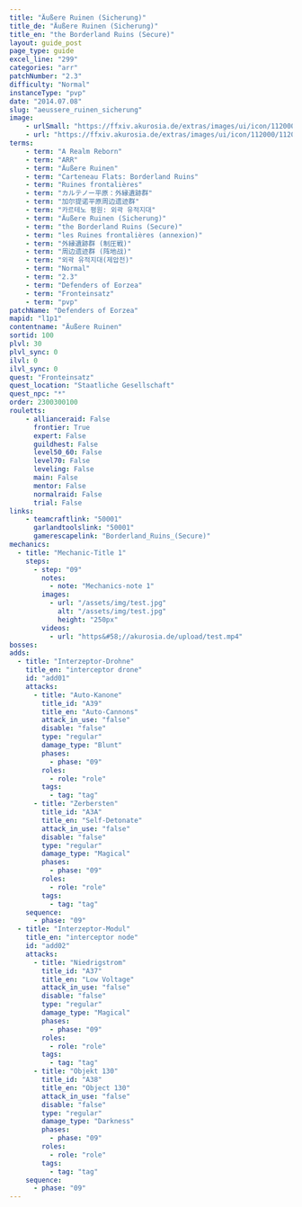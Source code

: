 ```yaml
---
title: "Äußere Ruinen (Sicherung)"
title_de: "Äußere Ruinen (Sicherung)"
title_en: "the Borderland Ruins (Secure)"
layout: guide_post
page_type: guide
excel_line: "299"
categories: "arr"
patchNumber: "2.3"
difficulty: "Normal"
instanceType: "pvp"
date: "2014.07.08"
slug: "aeussere_ruinen_sicherung"
image:
    - urlSmall: "https://ffxiv.akurosia.de/extras/images/ui/icon/112000/112064.png"
    - url: "https://ffxiv.akurosia.de/extras/images/ui/icon/112000/112064.png"
terms:
    - term: "A Realm Reborn"
    - term: "ARR"
    - term: "Äußere Ruinen"
    - term: "Carteneau Flats: Borderland Ruins"
    - term: "Ruines frontalières"
    - term: "カルテノー平原：外縁遺跡群"
    - term: "加尔提诺平原周边遗迹群"
    - term: "카르테노 평원: 외곽 유적지대"
    - term: "Äußere Ruinen (Sicherung)"
    - term: "the Borderland Ruins (Secure)"
    - term: "les Ruines frontalières (annexion)"
    - term: "外縁遺跡群 (制圧戦)"
    - term: "周边遗迹群 (阵地战)"
    - term: "외곽 유적지대(제압전)"
    - term: "Normal"
    - term: "2.3"
    - term: "Defenders of Eorzea"
    - term: "Fronteinsatz"
    - term: "pvp"
patchName: "Defenders of Eorzea"
mapid: "l1p1"
contentname: "Äußere Ruinen"
sortid: 100
plvl: 30
plvl_sync: 0
ilvl: 0
ilvl_sync: 0
quest: "Fronteinsatz"
quest_location: "Staatliche Gesellschaft"
quest_npc: "*"
order: 2300300100
rouletts:
    - allianceraid: False
      frontier: True
      expert: False
      guildhest: False
      level50_60: False
      level70: False
      leveling: False
      main: False
      mentor: False
      normalraid: False
      trial: False
links:
    - teamcraftlink: "50001"
      garlandtoolslink: "50001"
      gamerescapelink: "Borderland_Ruins_(Secure)"
mechanics:
  - title: "Mechanic-Title 1"
    steps:
      - step: "09"
        notes:
          - note: "Mechanics-note 1"
        images:
          - url: "/assets/img/test.jpg"
            alt: "/assets/img/test.jpg"
            height: "250px"
        videos:
          - url: "https&#58;//akurosia.de/upload/test.mp4"
bosses:
adds:
  - title: "Interzeptor-Drohne"
    title_en: "interceptor drone"
    id: "add01"
    attacks:
      - title: "Auto-Kanone"
        title_id: "A39"
        title_en: "Auto-Cannons"
        attack_in_use: "false"
        disable: "false"
        type: "regular"
        damage_type: "Blunt"
        phases:
          - phase: "09"
        roles:
          - role: "role"
        tags:
          - tag: "tag"
      - title: "Zerbersten"
        title_id: "A3A"
        title_en: "Self-Detonate"
        attack_in_use: "false"
        disable: "false"
        type: "regular"
        damage_type: "Magical"
        phases:
          - phase: "09"
        roles:
          - role: "role"
        tags:
          - tag: "tag"
    sequence:
      - phase: "09"
  - title: "Interzeptor-Modul"
    title_en: "interceptor node"
    id: "add02"
    attacks:
      - title: "Niedrigstrom"
        title_id: "A37"
        title_en: "Low Voltage"
        attack_in_use: "false"
        disable: "false"
        type: "regular"
        damage_type: "Magical"
        phases:
          - phase: "09"
        roles:
          - role: "role"
        tags:
          - tag: "tag"
      - title: "Objekt 130"
        title_id: "A38"
        title_en: "Object 130"
        attack_in_use: "false"
        disable: "false"
        type: "regular"
        damage_type: "Darkness"
        phases:
          - phase: "09"
        roles:
          - role: "role"
        tags:
          - tag: "tag"
    sequence:
      - phase: "09"
---
```

